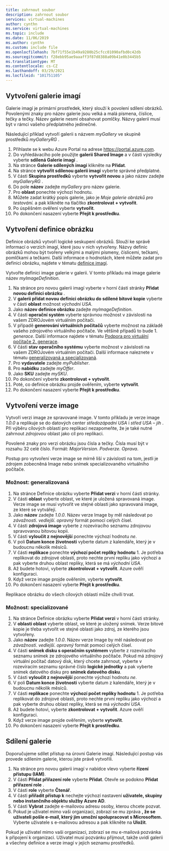 ```yaml
---
title: zahrnout soubor
description: zahrnout soubor
services: virtual-machines
author: cynthn
ms.service: virtual-machines
ms.topic: include
ms.date: 11/06/2019
ms.author: cynthn
ms.custom: include file
ms.openlocfilehash: 7bf71f55e1b49a9280b25cfcc01090afbd0c42db
ms.sourcegitcommit: f28ebb95ae9aaaff3f87d8388a09b41e0b3445b5
ms.translationtype: MT
ms.contentlocale: cs-CZ
ms.lasthandoff: 03/29/2021
ms.locfileid: "101751105"
---
```

## <a name="create-an-image-gallery"></a>Vytvoření galerie imagí

Galerie imagí je primární prostředek, který slouží k povolení sdílení obrázků. Povolenými znaky pro název galerie jsou velká a malá písmena, číslice, tečky a tečky. Název galerie nesmí obsahovat pomlčky.  Názvy galerií musí být v rámci vašeho předplatného jedinečné. 

Následující příklad vytvoří galerii s názvem *myGallery* ve skupině prostředků *myGalleryRG* .

1. Přihlaste se k webu Azure Portal na adrese https://portal.azure.com.
1. Do vyhledávacího pole použijte **galerii Shared Image** a v části výsledky vyberte **sdílená Galerie imagí** .
1. Na stránce **Galerie sdílených imagí** klikněte na **Přidat**.
1. Na stránce **vytvořit sdílenou galerii imagí** vyberte správné předplatné.
1. V části **Skupina prostředků** vyberte **vytvořit novou** a jako název zadejte *myGalleryRG* .
1. Do pole **název** zadejte *myGallery* pro název galerie.
1. Pro **oblast** ponechte výchozí hodnotu.
1. Můžete zadat krátký popis galerie, jako je *Moje galerie obrázků pro testování.* a pak klikněte na tlačítko **zkontrolovat + vytvořit**.
1. Po úspěšném ověření vyberte **vytvořit**.
1. Po dokončení nasazení vyberte **Přejít k prostředku**.


## <a name="create-an-image-definition"></a>Vytvoření definice obrázku 

Definice obrázků vytvoří logické seskupení obrázků. Slouží ke správě informací o verzích imagí, které jsou v nich vytvořeny. Názvy definic obrázků mohou být tvořeny velkými a malými písmeny, číslicemi, tečkami, pomlčkami a tečkami. Další informace o hodnotách, které můžete zadat pro definici obrázku, najdete v tématu [definice imagí](../articles/virtual-machines/shared-image-galleries.md#image-definitions).

Vytvořte definici image galerie v galerii. V tomto příkladu má image galerie název *myImageDefinition*.

1. Na stránce pro novou galerii imagí vyberte v horní části stránky **Přidat novou definici obrázku** . 
1. V **galerii přidat novou definici obrázku do sdílené bitové kopie** vyberte v části **oblast** možnost *východní USA*.
1. Jako **název definice obrázku** zadejte *myImageDefinition*.
1. V části **operační systém** vyberte správnou možnost v závislosti na vašem ZDROJovém virtuálním počítači.  
1. V případě **generování virtuálních počítačů** vyberte možnost na základě vašeho zdrojového virtuálního počítače. Ve většině případů to bude 1. *generace*. Další informace najdete v tématu [Podpora pro virtuální počítače 2. generace](../articles/virtual-machines/generation-2.md).
1. V části **stav operačního systému** vyberte možnost v závislosti na vašem ZDROJovém virtuálním počítači. Další informace naleznete v tématu [generalizovaná a specializovaná](../articles/virtual-machines/shared-image-galleries.md#generalized-and-specialized-images).
1. Pro **vydavatele** zadejte *myPublisher*. 
1. Pro **nabídku** zadejte *myOffer*.
1. Jako **SKU** zadejte *mySKU*.
1. Po dokončení vyberte **zkontrolovat + vytvořit**.
1. Poté, co definice obrázku projde ověřením, vyberte **vytvořit**.
1. Po dokončení nasazení vyberte **Přejít k prostředku**.


## <a name="create-an-image-version"></a>Vytvoření verze image

Vytvoří verzi image ze spravované image. V tomto příkladu je verze image *1.0.0* a replikuje se do datových center *středozápadní USA* i *střed USA – jih* . Při výběru cílových oblastí pro replikaci nezapomeňte, že je také nutné zahrnout *zdrojovou* oblast jako cíl pro replikaci.

Povolené znaky pro verzi obrázku jsou čísla a tečky. Čísla musí být v rozsahu 32 celé číslo. Formát: *MajorVersion*. *Podverze.* *Oprava*.

Postup pro vytvoření verze image se mírně liší v závislosti na tom, jestli je zdrojem zobecněná Image nebo snímek specializovaného virtuálního počítače. 

### <a name="option-generalized"></a>Možnost: generalizovaná

1. Na stránce Definice obrázku vyberte **Přidat verzi** v horní části stránky.
1. V části **oblast** vyberte oblast, ve které je uložená spravovaná image. Verze image se musí vytvořit ve stejné oblasti jako spravovaná image, ze které se vytvářejí.
1. Jako **název** zadejte *1.0.0*. Název verze Image by měl následovat po *závažnosti*. *vedlejší*. *opravný* formát pomocí celých čísel. 
1. V části **zdrojová image** vyberte z rozevíracího seznamu zdrojovou spravovanou bitovou kopii.
1. V části **vyloučit z nejnovější** ponechte výchozí hodnotu *ne*.
1. V poli **Datum konce životnosti** vyberte datum z kalendáře, který je v budoucnu několik měsíců.
1. V části **replikace** ponechte **výchozí počet repliky hodnotu** 1. Je potřeba replikovat do zdrojové oblasti, proto nechte první repliku jako výchozí a pak vyberte druhou oblast repliky, která se má *východní USA*.
1. Až budete hotovi, vyberte **zkontrolovat + vytvořit**. Azure ověří konfiguraci.
1. Když verze image projde ověřením, vyberte **vytvořit**.
1. Po dokončení nasazení vyberte **Přejít k prostředku**.

Replikace obrázku do všech cílových oblastí může chvíli trvat.

### <a name="option-specialized"></a>Možnost: specializované

1. Na stránce Definice obrázku vyberte **Přidat verzi** v horní části stránky.
1. V **oblasti oblast** vyberte oblast, ve které je uložený snímek. Verze bitové kopie je třeba vytvořit ve stejné oblasti jako zdroj, ze kterého jsou vytvořeny.
1. Jako **název** zadejte *1.0.0*. Název verze Image by měl následovat po *závažnosti*. *vedlejší*. *opravný* formát pomocí celých čísel. 
1. V části **snímek disku s operačním systémem** vyberte z rozevíracího seznamu snímek ze zdrojového virtuálního počítače. Pokud má zdrojový virtuální počítač datový disk, který chcete zahrnout, vyberte v rozevíracím seznamu správné číslo **logické jednotky** a pak vyberte snímek datového disku pro **snímek datového disku**. 
1. V části **vyloučit z nejnovější** ponechte výchozí hodnotu *ne*.
1. V poli **Datum konce životnosti** vyberte datum z kalendáře, který je v budoucnu několik měsíců.
1. V části **replikace** ponechte **výchozí počet repliky hodnotu** 1. Je potřeba replikovat do zdrojové oblasti, proto nechte první repliku jako výchozí a pak vyberte druhou oblast repliky, která se má *východní USA*.
1. Až budete hotovi, vyberte **zkontrolovat + vytvořit**. Azure ověří konfiguraci.
1. Když verze image projde ověřením, vyberte **vytvořit**.
1. Po dokončení nasazení vyberte **Přejít k prostředku**.

## <a name="share-the-gallery"></a>Sdílení galerie

Doporučujeme sdílet přístup na úrovni Galerie imagí. Následující postup vás provede sdílením galerie, kterou jste právě vytvořili.

1. Na stránce pro novou galerii imagí v nabídce vlevo vyberte **řízení přístupu (IAM)**. 
1. V části **Přidat přiřazení role** vyberte **Přidat**. Otevře se podokno **Přidat přiřazení role** . 
1. V části **role** vyberte **Čtenář**.
1. V části **přiřadit přístup k** nechejte výchozí nastavení **uživatele, skupiny nebo instančního objektu služby Azure AD**.
1. V části **Vybrat** zadejte e-mailovou adresu osoby, kterou chcete pozvat.
1. Pokud je uživatel mimo vaši organizaci, zobrazí se mu zpráva **, že se uživateli pošle e-mail, který jim umožní spolupracovat s Microsoftem.** Vyberte uživatele s e-mailovou adresou a pak klikněte na **Uložit**.

Pokud je uživatel mimo vaši organizaci, zobrazí se mu e-mailová pozvánka k připojení k organizaci. Uživatel musí pozvánku přijmout, takže uvidí galerii a všechny definice a verze imagí v jejich seznamu prostředků.

